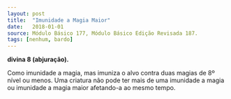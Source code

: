 ```yaml
---
layout: post
title:  "Imunidade a Magia Maior"
date:   2018-01-01
source: Módulo Básico 177, Módulo Básico Edição Revisada 187.
tags: [nenhum, bardo]
---
```


**divina 8 (abjuração).**

Como imunidade a magia, mas imuniza o alvo contra duas magias de 8º nível ou menos. Uma criatura não pode ter mais de uma imunidade a magia ou imunidade a magia maior afetando-a ao mesmo tempo.
